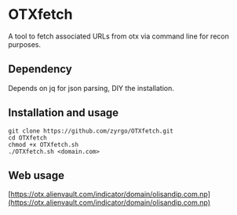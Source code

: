
# OTXfetch

A tool to fetch associated URLs from otx via command line for recon purposes.



## Dependency

Depends on jq for json parsing, DIY the installation.

## Installation and usage

```
git clone https://github.com/zyrgo/OTXfetch.git
cd OTXfetch
chmod +x OTXfetch.sh
./OTXfetch.sh <domain.com>
```

## Web usage

[https://otx.alienvault.com/indicator/domain/olisandip.com.np](https://otx.alienvault.com/indicator/domain/olisandip.com.np)
